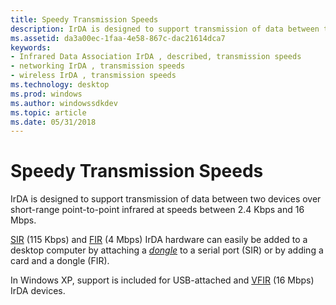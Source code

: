 ```yaml
---
title: Speedy Transmission Speeds
description: IrDA is designed to support transmission of data between two devices over short-range point-to-point infrared at speeds between 2.4 Kbps and 16 Mbps.
ms.assetid: da3a00ec-1faa-4e58-867c-dac21614dca7
keywords:
- Infrared Data Association IrDA , described, transmission speeds
- networking IrDA , transmission speeds
- wireless IrDA , transmission speeds
ms.technology: desktop
ms.prod: windows
ms.author: windowssdkdev
ms.topic: article
ms.date: 05/31/2018
---
```


# Speedy Transmission Speeds

IrDA is designed to support transmission of data between two devices over short-range point-to-point infrared at speeds between 2.4 Kbps and 16 Mbps.

[SIR](serial-irda-sir-physical-layer.md) (115 Kbps) and [FIR](fast-irda-fir-physical-layer.md) (4 Mbps) IrDA hardware can easily be added to a desktop computer by attaching a [*dongle*](https://www.bing.com/search?q=*dongle*) to a serial port (SIR) or by adding a card and a dongle (FIR).

In Windows XP, support is included for USB-attached and [VFIR](very-fast-irda-vfir-physical-layer.md) (16 Mbps) IrDA devices.

 

 




